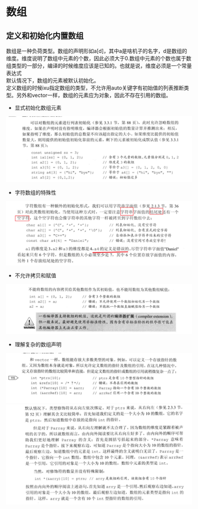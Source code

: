 # 数组

## 定义和初始化内置数组

数组是一种负荷类型。数组的声明形如a[d]，其中a是啥机子的名字，d是数组的维度。维度说明了数组中元素的个数，因此必须大于0.数组中元素的个数也属于数组类型的一部分，编译的时候维度应该是已知的。也就是说，维度必须是一个常量表达式  
默认情况下，数组的元素被默认初始化。  
定义数组的时候ixu指定数组的类型，不允许用auto关键字有初始值的列表推断类型。另外和vector一样，数组的元素应为对象，因此不存在引用的数组。  

* 显式初始化数组元素

![本地路径](Snipaste_006.png "显式初始化数组元素")

* 字符数组的特殊性

![本地路径](Snipaste_007.png "字符数组的特殊性")

* 不允许拷贝和赋值

![本地路径](Snipaste_008.png "不允许拷贝和赋值")

* 理解复杂的数组声明
  
![本地路径](Snipaste_009.png "定义数组的指针或数组的引用")
![本地路径](Snipaste_010.png "定义数组的指针或数组的引用")


